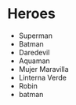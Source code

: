 # Heroes

* Superman
* Batman
* Daredevil
* Aquaman
* Mujer Maravilla
* Linterna Verde
* Robin
* batman
